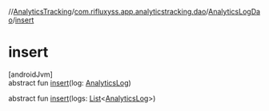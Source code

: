 //[AnalyticsTracking](../../../index.md)/[com.rifluxyss.app.analyticstracking.dao](../index.md)/[AnalyticsLogDao](index.md)/[insert](insert.md)

# insert

[androidJvm]\
abstract fun [insert](insert.md)(log: [AnalyticsLog](../../com.rifluxyss.app.analyticstracking.enitity/-analytics-log/index.md))

abstract fun [insert](insert.md)(logs: [List](https://developer.android.com/reference/kotlin/java/util/List.html)&lt;[AnalyticsLog](../../com.rifluxyss.app.analyticstracking.enitity/-analytics-log/index.md)&gt;)
